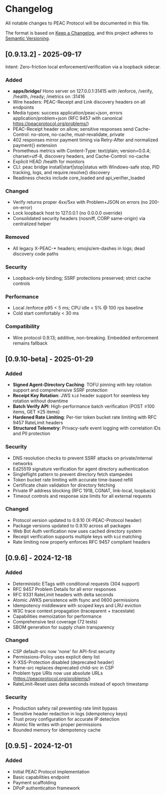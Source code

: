 # Changelog

All notable changes to PEAC Protocol will be documented in this file.

The format is based on [Keep a Changelog](https://keepachangelog.com/en/1.0.0/),
and this project adheres to [Semantic Versioning](https://semver.org/spec/v2.0.0.html).

## [0.9.13.2] - 2025-09-17

Intent: Zero-friction local enforcement/verification via a loopback sidecar.

### Added

- **apps/bridge/** Hono server on 127.0.0.1:31415 with /enforce, /verify, /health, /ready; /metrics on :31416
- Wire headers: PEAC-Receipt and Link discovery headers on all endpoints
- Media types: success application/peac+json, errors application/problem+json (RFC 9457 with canonical https://peacprotocol.org/problems/<slug>)
- PEAC-Receipt header on allow; sensitive responses send Cache-Control: no-store, no-cache, must-revalidate, private
- 402 responses mirror payment timing via Retry-After and normalized payment{} extension
- Prometheus metrics with Content-Type: text/plain; version=0.0.4; charset=utf-8, discovery headers, and Cache-Control: no-cache
- Explicit HEAD /health for monitors
- CLI: peac bridge install|start|stop|status with Windows-safe stop, PID tracking, logs, and require.resolve() discovery
- Readiness checks include core_loaded and api_verifier_loaded

### Changed

- Verify returns proper 4xx/5xx with Problem+JSON on errors (no 200-on-error)
- Lock loopback host to 127.0.0.1 (no 0.0.0.0 override)
- Consolidated security headers (nosniff, CORP same-origin) via centralized helper

### Removed

- All legacy X-PEAC-\* headers; emojis/em-dashes in logs; dead discovery code paths

### Security

- Loopback-only binding; SSRF protections preserved; strict cache controls

### Performance

- Local /enforce p95 < 5 ms; CPU idle < 5% @ 100 rps baseline
- Cold start comfortably < 30 ms

### Compatibility

- Wire protocol 0.9.13; additive, non-breaking. Embedded enforcement remains fallback

## [0.9.10-beta] - 2025-01-29

### Added

- **Signed Agent-Directory Caching**: TOFU pinning with key rotation support and comprehensive SSRF protection
- **Receipt Key Rotation**: JWS `kid` header support for seamless key rotation without downtime
- **Batch Verify API**: High-performance batch verification (POST ≤100 items, GET ≤25 items)
- **Hardened Rate Limiting**: Per-tier token bucket rate limiting with RFC 9457 RateLimit headers
- **Structured Telemetry**: Privacy-safe event logging with correlation IDs and PII protection

### Security

- DNS resolution checks to prevent SSRF attacks on private/internal networks
- Ed25519 signature verification for agent directory authentication
- Singleflight pattern to prevent directory fetch stampedes
- Token bucket rate limiting with accurate time-based refill
- Certificate chain validation for directory fetching
- Private IP address blocking (RFC 1918, CGNAT, link-local, loopback)
- Timeout controls and response size limits for all external requests

### Changed

- Protocol version updated to 0.9.10 (X-PEAC-Protocol header)
- Package versions updated to 0.9.10 across all packages
- Web Bot Auth verification now uses cached directory system
- Receipt verification supports multiple keys with `kid` matching
- Rate limiting now properly enforces RFC 9457 compliant headers

## [0.9.6] - 2024-12-18

### Added

- Deterministic ETags with conditional requests (304 support)
- RFC 9457 Problem Details for all error responses
- RFC 9331 RateLimit headers with delta seconds
- Atomic JWKS persistence with fsync and 0600 permissions
- Idempotency middleware with scoped keys and LRU eviction
- W3C trace context propagation (traceparent + tracestate)
- Capabilities memoization for performance
- Comprehensive test coverage (72 tests)
- SBOM generation for supply chain transparency

### Changed

- CSP default-src now 'none' for API-first security
- Permissions-Policy uses explicit deny list
- X-XSS-Protection disabled (deprecated header)
- frame-src replaces deprecated child-src in CSP
- Problem type URIs now use absolute URLs (https://peacprotocol.org/problems/)
- RateLimit-Reset uses delta seconds instead of epoch timestamp

### Security

- Production safety rail preventing rate limit bypass
- Sensitive header redaction in logs (idempotency keys)
- Trust proxy configuration for accurate IP detection
- Atomic file writes with proper permissions
- Bounded memory for idempotency cache

## [0.9.5] - 2024-12-01

### Added

- Initial PEAC Protocol implementation
- Basic capabilities endpoint
- Payment scaffolding
- DPoP authentication framework
